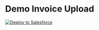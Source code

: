 # Demo Invoice Upload

<a href="https://githubsfdeploy.herokuapp.com?owner=FieloIncentiveAutomation&repo=testing2">
  <img alt="Deploy to Salesforce"
       src="https://raw.githubusercontent.com/afawcett/githubsfdeploy/master/src/main/webapp/resources/img/deploy.png">
</a>
